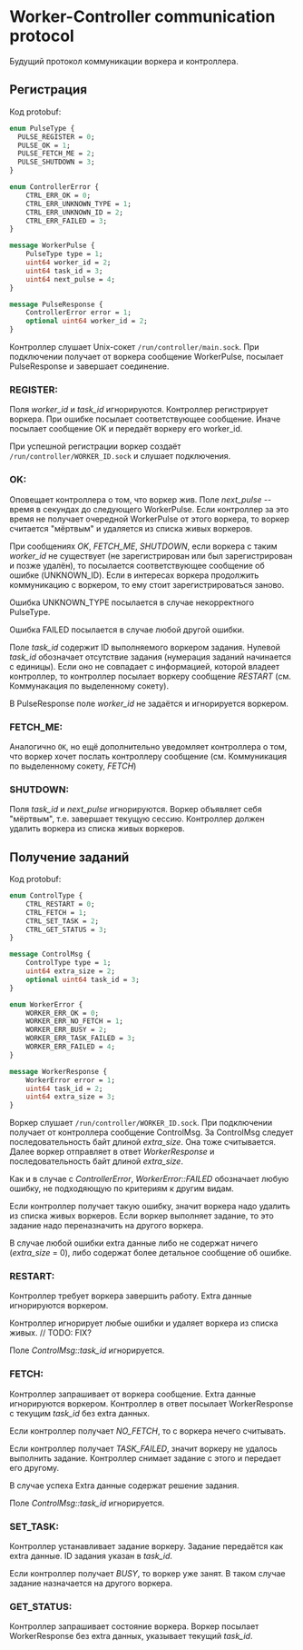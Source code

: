 # Worker-Controller communication protocol

Будущий протокол коммуникации воркера и контроллера.

## Регистрация

Код protobuf:
```proto
enum PulseType {
  PULSE_REGISTER = 0;
  PULSE_OK = 1;
  PULSE_FETCH_ME = 2;
  PULSE_SHUTDOWN = 3;
}

enum ControllerError {
    CTRL_ERR_OK = 0;
    CTRL_ERR_UNKNOWN_TYPE = 1;
    CTRL_ERR_UNKNOWN_ID = 2;
    CTRL_ERR_FAILED = 3;
}

message WorkerPulse {
    PulseType type = 1;
    uint64 worker_id = 2;
    uint64 task_id = 3;
    uint64 next_pulse = 4;
}

message PulseResponse {
    ControllerError error = 1;
    optional uint64 worker_id = 2;
}
```

Контроллер слушает Unix-сокет `/run/controller/main.sock`. При подключении получает от воркера сообщение WorkerPulse, посылает PulseResponse и завершает соединение.

### REGISTER:

Поля *worker_id* и *task_id* игнорируются. Контроллер регистрирует воркера. При ошибке посылает соответствующее сообщение. Иначе посылает сообщение OK и передаёт воркеру его worker_id.

При успешной регистрации воркер создаёт `/run/controller/WORKER_ID.sock` и слушает подключения.

### OK:

Оповещает контроллера о том, что воркер жив. Поле *next_pulse* -- время в секундах до следующего WorkerPulse. Если контроллер за это время не получает очередной WorkerPulse от этого воркера, то воркер считается "мёртвым" и удаляется из списка живых воркеров.

При сообщениях *OK*, *FETCH_ME*, *SHUTDOWN*, если воркера с таким *worker_id* не существует (не зарегистрирован или был зарегистрирован и позже удалён), то посылается соответствующее сообщение об ошибке (UNKNOWN_ID). Если в интересах воркера продолжить коммуникацию с воркером, то ему стоит зарегистрироваться заново.

Ошибка UNKNOWN_TYPE посылается в случае некорректного PulseType.

Ошибка FAILED посылается в случае любой другой ошибки.


Поле *task_id* содержит ID выполняемого воркером задания. Нулевой *task_id* обозначает отсутствие задания (нумерация заданий начинается с единицы). Если оно не совпадает с информацией, которой владеет контроллер, то контроллер посылает воркеру сообщение *RESTART* (см. Коммунакация по выделенному сокету). 

В PulseResponse поле *worker_id* не задаётся и игнорируется воркером.

### FETCH_ME:

Аналогично `OK`, но ещё дополнительно уведомляет контроллера о том, что воркер хочет послать контроллеру сообщение (см. Коммуникация по выделенному сокету, *FETCH*)

### SHUTDOWN:

Поля *task_id* и *next_pulse* игнорируются. Воркер объявляет себя "мёртвым", т.е. завершает текущую сессию. Контроллер должен удалить воркера из списка живых воркеров.

## Получение заданий

Код protobuf:
```proto
enum ControlType {
    CTRL_RESTART = 0;
    CTRL_FETCH = 1;
    CTRL_SET_TASK = 2;
    CTRL_GET_STATUS = 3;
}

message ControlMsg {
    ControlType type = 1;
    uint64 extra_size = 2;
    optional uint64 task_id = 3;
}

enum WorkerError {
    WORKER_ERR_OK = 0;
    WORKER_ERR_NO_FETCH = 1;
    WORKER_ERR_BUSY = 2;
    WORKER_ERR_TASK_FAILED = 3;
    WORKER_ERR_FAILED = 4;
}

message WorkerResponse {
    WorkerError error = 1;
    uint64 task_id = 2;
    uint64 extra_size = 3;
}
```

Воркер слушает `/run/controller/WORKER_ID.sock`. При подключении получает от контроллера сообщение ControlMsg. За ControlMsg следует последовательность байт длиной *extra_size*. Она тоже считывается. Далее воркер отправляет в ответ *WorkerResponse* и последовательность байт длиной *extra_size*.

Как и в случае с *ControllerError*, *WorkerError::FAILED* обозначает любую ошибку, не подходяющую по критериям к другим видам.

Если контроллер получает такую ошибку, значит воркера надо удалить из списка живых воркеров. Если воркер выполняет задание, то это задание надо переназначить на другого воркера.

В случае любой ошибки extra данные либо не содержат ничего (*extra_size* = 0), либо содержат более детальное сообщение об ошибке.

### RESTART:

Контроллер требует воркера завершить работу. Extra данные игнорируются воркером. 

Контроллер игнорирует любые ошибки и удаляет воркера из списка живых. // TODO: FIX?

Поле *ControlMsg::task_id* игнорируется.

### FETCH:

Контроллер запрашивает от воркера сообщение. Extra данные игнорируются воркером.
Контроллер в ответ посылает WorkerResponse с текущим *task_id* без extra данных.

Если контроллер получает *NO_FETCH*, то с воркера нечего считывать.

Если контроллер получает *TASK_FAILED*, значит воркеру не удалось выполнить задание. Контроллер снимает задание с этого и передает его другому.

В случае успеха Extra данные содержат решение задания.

Поле *ControlMsg::task_id* игнорируется.

### SET_TASK:

Контроллер устанавливает задание воркеру. Задание передаётся как extra данные. ID задания указан в *task_id*.

Если контроллер получает *BUSY*, то воркер уже занят. В таком случае задание назначается на другого воркера.


### GET_STATUS:

Контроллер запрашивает состояние воркера. Воркер посылает WorkerResponse без extra данных, указывает текущий *task_id*.
